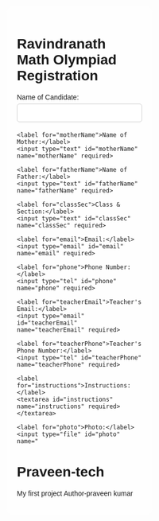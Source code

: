 <!DOCTYPE html>
<html lang="en">
<head>
  <meta charset="UTF-8">
  <title>Ravindranath Math Olympiad Registration</title>
  <style>
    body {
      background-image: url('flowers.jpg'); /* Background image */
      background-size: cover;
      font-family: Arial, sans-serif;
      margin: 0;
      padding: 20px;
    }
    /* Additional CSS for styling the form */
    /* Style the form container */
    .container {
      background-color: rgba(255, 255, 255, 0.8);
      padding: 20px;
      border-radius: 10px;
      width: 50%;
      margin: auto;
    }
    /* Style form fields */
    input[type="text"],
    input[type="email"],
    input[type="tel"] {
      width: 100%;
      padding: 10px;
      margin: 5px 0;
      border: 1px solid #ccc;
      border-radius: 5px;
    }
    input[type="submit"] {
      background-color: #4CAF50;
      color: white;
      padding: 12px 20px;
      border: none;
      border-radius: 4px;
      cursor: pointer;
      width: 100%;
    }
    input[type="submit"]:hover {
      background-color: #45a049;
    }
  </style>
</head>
<body>

<div class="container">
  <h1>Ravindranath Math Olympiad Registration</h1>
  <form action="/submit_registration.php" method="post">
    <label for="candidateName">Name of Candidate:</label>
    <input type="text" id="candidateName" name="candidateName" required>

    <label for="motherName">Name of Mother:</label>
    <input type="text" id="motherName" name="motherName" required>

    <label for="fatherName">Name of Father:</label>
    <input type="text" id="fatherName" name="fatherName" required>

    <label for="classSec">Class & Section:</label>
    <input type="text" id="classSec" name="classSec" required>

    <label for="email">Email:</label>
    <input type="email" id="email" name="email" required>

    <label for="phone">Phone Number:</label>
    <input type="tel" id="phone" name="phone" required>

    <label for="teacherEmail">Teacher's Email:</label>
    <input type="email" id="teacherEmail" name="teacherEmail" required>

    <label for="teacherPhone">Teacher's Phone Number:</label>
    <input type="tel" id="teacherPhone" name="teacherPhone" required>

    <label for="instructions">Instructions:</label>
    <textarea id="instructions" name="instructions" required></textarea>

    <label for="photo">Photo:</label>
    <input type="file" id="photo" name="
# Praveen-tech
My first project
Author-praveen kumar
